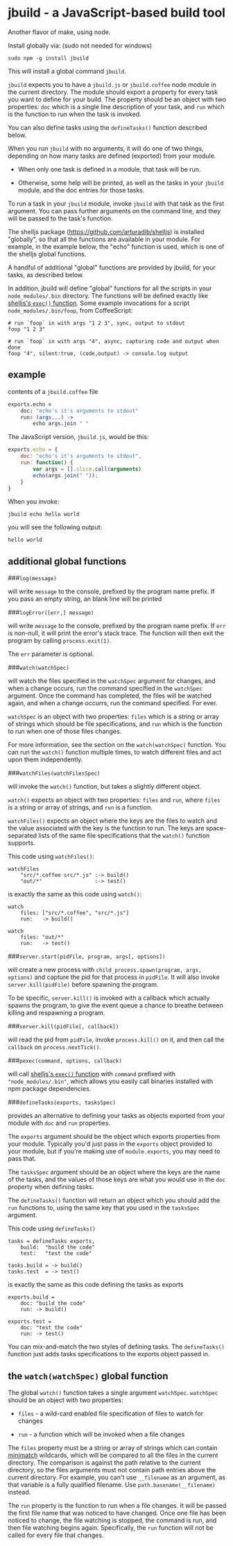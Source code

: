 jbuild - a JavaScript-based build tool
================================================================================

Another flavor of make, using node.

Install globally via: (sudo not needed for windows)

    sudo npm -g install jbuild

This will install a global command `jbuild`.

`jbuild` expects you to have a `jbuild.js` or `jbuild.coffee` node module
in the current directory.  The module should export a property for every
task you want to define for your build.  The property should be an object
with two properties: `doc` which is a single line description of your task,
and `run` which is the function to run when the task is invoked.

You can also define tasks using the `defineTasks()` function described
below.

When you run `jbuild` with no arguments, it will do one of two things,
depending on how many tasks are defined (exported) from your module.

* When only one task is defined in a module, that task will be run.

* Otherwise, some help will be printed, as well
  as the tasks in your `jbuild` module, and the doc entries for those
  tasks.

To run a task in your `jbuild` module, invoke `jbuild` with that task as
the first argument.  You can pass further arguments on the command line, and
they will be passed to the task's function.

The shelljs package (<https://github.com/arturadib/shelljs>) is installed
"globally", so that all the functions are available in your module.  For
example, in the example below, the "echo" function is used, which is one of the
shelljs global functions.

A handful of additional "global" functions are provided by jbuild,
for your tasks, as described below.

In addition, jbuild will define "global" functions for all the scripts in
your `node_modules/.bin` directory.  The functions will be defined
exactly like [shelljs's `exec()` function][1]. Some example invocations
for a script `node_modules/.bin/foop`, from CoffeeScript:

    # run `foop` in with args "1 2 3", sync, output to stdout
    foop "1 2 3"

    # run `foop` in with args "4", async, capturing code and output when done
    foop "4", silent:true, (code,output) -> console.log output


example
--------------------------------------------------------------------------------

contents of a `jbuild.coffee` file

```coffee
exports.echo =
    doc: "echo's it's arguments to stdout"
    run: (args...) ->
        echo args.join " "
```

The JavaScript version, `jbuild.js`, would be this:

```js
exports.echo = {
    doc: "echo's it's arguments to stdout",
    run: function() {
        var args = [].slice.call(arguments)
        echo(args.join(" "));
    }
}
```

When you invoke:

    jbuild echo hello world

you will see the following output:

    hello world


additional global functions
--------------------------------------------------------------------------------

###`log(message)`

will write `message` to the console, prefixed by the program name
prefix.  If you pass an empty string, an blank line will be printed

###`logError([err,] message)`

will write `message` to the console, prefixed by the program name
prefix.  If `err` is non-null, it will print the error's stack trace.
The function will then exit the program by calling `process.exit(1)`.

The `err` parameter is optional.

###`watch(watchSpec)`

will watch the files specified in the `watchSpec` argument for
changes, and when a change occurs, run the command specified in
the `watchSpec` argument.  Once the command has completed, the
files will be watched again, and when a change occurrs, run
the command specified.  For ever.

`watchSpec` is an object with two properties: `files` which is a string or
array of strings which should be file specifications, and `run` which is
the function to run when one of those files changes.

For more information, see
the section on the `watch(watchSpec)` function.  You can run
the `watch()` function multiple times, to watch different files
and act upon them independently.

###`watchFiles(watchFilesSpec)`

will invoke the `watch()` function, but takes a slightly different object.

`watch()` expects an object with two properties: `files` and `run`, where
`files` is a string or array of strings, and `run` is a function.

`watchFiles()` expects an object where the keys are the files to watch
and the value associated with the key is the function to run.  The keys
are space-separated lists of the same file specifications that the
`watch()` function supports.

This code using `watchFiles()`:

    watchFiles
        "src/*.coffee src/*.js" :-> build()
        "out/*"                 :-> test()

is exactly the same as this code using `watch()`:

    watch
        files: ["src/*.coffee", "src/*.js"]
        run:   -> build()

    watch
        files: "out/*"
        run:   -> test()

###`server.start(pidFile, program, args[, options])`

will create a new process with `child_process.spawn(program, args, options)`
and capture the pid for that process in `pidFile`.  It will also invoke
`server.kill(pidFile)` before spawning the program.

To be specific,
`server.kill()` is invoked with a callback which actually spawns the
program, to give the event queue a chance to breathe between killing
and respawning a program.

###`server.kill(pidFile[, callback])`

will read the pid from `pidFile`, invoke `process.kill()` on it, and
then call the `callback` on `process.nextTick()`.

###`pexec(command, options, callback)`

will call [shelljs's `exec()` function][1]
with `command` prefixed with `"node_modules/.bin"`, which allows you easily
call binaries installed with npm package dependencies.

###`defineTasks(exports, tasksSpec)`

provides an alternative to defining your tasks as objects exported from
your module with `doc` and `run` properties.

The `exports` argument should be the object which exports properties from
your module.  Typically you'd just pass in the `exports` object provided
to your module, but if you're making use of `module.exports`, you may
need to pass that.

The `tasksSpec` argument should be an object where the keys are the name
of the tasks, and the values of those keys are what you would use in the
`doc` property when defining tasks.

The `defineTasks()` function will return an object which you should add
the `run` functions to, using the same key that you used in the `tasksSpec`
argument.

This code using `defineTasks()`

    tasks = defineTasks exports,
        build:  "build the code"
        test:   "test the code"

    tasks.build = -> build()
    tasks.test  = -> test()

is exactly the same as this code defining the tasks as exports

    exports.build =
        doc: "build the code"
        run: -> build()

    exports.test =
        doc: "test the code"
        run: -> test()

You can mix-and-match the two styles of defining tasks.  The `defineTasks()`
function just adds tasks specifications to the exports object passed in.

the `watch(watchSpec)` global function
--------------------------------------------------------------------------------

The global `watch()` function takes a single argument `watchSpec`.
`watchSpec` should be an object with two properties:

* `files` - a wild-card enabled file specification of files to watch
  for changes

* `run` - a function which will be invoked when a file changes

The `files` property must be a string or array of strings which
can contain [minimatch](https://github.com/isaacs/minimatch)
wildcards, which will be compared to all the files in the
current directory.  The comparison is against the path relative
to the current directory, so the files arguments must not
contain path entries above the current directory.  For example,
you can't use `__filename` as an argument, as that variable
is a fully qualified filename.  Use `path.basename(__filename)`
instead.

The `run` property is the function to run when a file changes.
It will be passed the first file name that was noticed to
have changed.  Once one file has been noticed to change,
the file watching is stopped, the command is run, and then
file watching begins again.  Specifically, the `run` function
will not be called for every file that changes.

<!-- references -->

[1]: https://github.com/arturadib/shelljs#execcommand--options--callback

